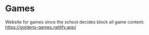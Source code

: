 # Games
Website for games since the school decides block all game content: https://goldens-games.netlify.app/
